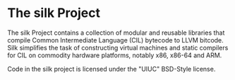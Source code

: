 The silk Project
====

The silk Project contains a collection of modular and reusable 
libraries that compile Common Intermediate Language (CIL) bytecode to
LLVM bitcode. Silk simplifies the task of constructing virtual
machines and static compilers for CIL on commodity hardware platforms,
notably x86, x86-64 and ARM.

Code in the silk project is licensed under the "UIUC" BSD-Style
license.
